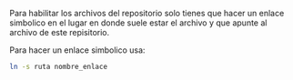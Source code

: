 Para habilitar los archivos del repositorio solo tienes que hacer un enlace simbolico en el lugar en donde suele estar el archivo y que apunte al archivo de este repisitorio.

Para hacer un enlace simbolico usa:

```bash
ln -s ruta nombre_enlace
```
